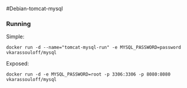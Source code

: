 #Debian-tomcat-mysql

### Running

Simple:

```shell
docker run -d --name="tomcat-mysql-run" -e MYSQL_PASSWORD=password vkarassouloff/mysql
```

Exposed:

```shell
docker run -d -e MYSQL_PASSWORD=root -p 3306:3306 -p 8080:8080 vkarassouloff/mysql
```
